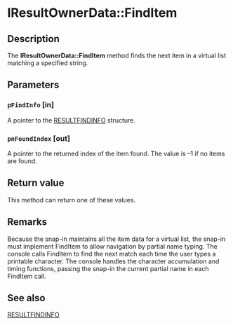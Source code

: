 # IResultOwnerData::FindItem

## Description

The **IResultOwnerData::FindItem** method finds the next item in a virtual list matching a specified string.

## Parameters

### `pFindInfo` [in]

A pointer to the
[RESULTFINDINFO](https://learn.microsoft.com/windows/desktop/api/mmc/ns-mmc-resultfindinfo) structure.

### `pnFoundIndex` [out]

A pointer to the returned index of the item found. The value is –1 if no items are found.

## Return value

This method can return one of these values.

## Remarks

Because the snap-in maintains all the item data for a virtual list, the snap-in must implement
FindItem to allow navigation by partial name typing. The console calls
FindItem to find the next match each time the user types a printable character. The console handles the character accumulation and timing functions, passing the snap-in the current partial name in each
FindItem call.

## See also

[RESULTFINDINFO](https://learn.microsoft.com/windows/desktop/api/mmc/ns-mmc-resultfindinfo)